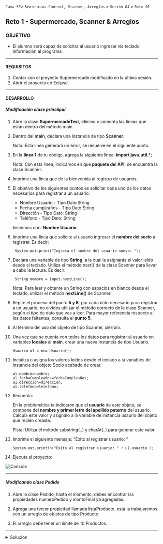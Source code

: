  
 `Java SE`> `Sentencias Control, Scanner, Arreglos` > `Sesión 04` > `Reto 01`

## Reto 1 - Supermercado, Scanner & Arreglos

### OBJETIVO

- El alumno será capaz de solicitar al usuario ingresar vía teclado información al programa.

<hr>

#### REQUISITOS

1. Contar con el proyecto Supermercado modificado en la última sesión.
2. Abrir el proyecto en Eclipse.

<hr>

#### DESARROLLO

##### Modificación clase princiipal

1. Abre la clase <b>SupermercadoTest</b>, elimina o comenta las líneas que están dentro del método main.

2. Dentro del <b>main</b>, declara una instancia de tipo <b>Scanner</b>.
		
   Nota: Esta línea generará un error, se resuelve en el siguiente punto.
    
3. En la <b>línea 1</b> de tu código, agrega la siguiente línea: <b>import java.util.*;</b>

   Nota: Con esta línea, indicamos en que <b>paquete del API</b>, se encuentra la clase Scanner.

4. Imprime una línea que de la bienvenida al registro de usuarios. 
    
5.  El objetivo de los siguientes puntos es solicitar cada uno de los datos necesarios para registrar a un usuario:
  
    <ul>
      <li> Nombre Usuario - Tipo Dato:String
      <li> Fecha cumpleaños - Tipo Dato:String
      <li> Dirección - Tipo Dato: String
      <li> Teléfono - Tipo Dato: String
    </ul>
    
    Iniciemos con: <b>Nombre Usuario</b>
    
6. Imprime una línea que solicite al usuario ingresar el <b>nombre del socio</b> a registrar. Es decir:

		System.out.print("Ingresa el nombre del usuario nuevo: ");

7. Declara una variable de tipo <b>String</b>, a la cual le asignarás el valor leído desde el teclado. Utiliza el método        next() de la clase Scanner para llevar a cabo la lectura. Es decir:

		String nombre = input.nextLine();
   
   Nota: Para leer y obtenre un String con espacios en blanco desde el teclado, utilizar el método <b>nextLine()</b> de              Scanner.
   
8. Repite el proceso del punto <b>5 y 6</b>, por cada dato necesario para registrar a un usuario, no olvides utilizar el método correcto de la clase Scanner, según el tipo de dato que vas a leer. Para mayor referencia respecto a los datos faltantes, consulta el <b>punto 5</b>.

9. Al término del uso del objeto de tipo Scanner, ciérralo.

10. Una vez que se cuenta con todos los datos para registrar al usuario en variables <b>locales</b> al <b>main</b>, crear una nueva instancia de tipo Usuario.

		Usuario u1 = new Usuario();

11. Incializa o asigna los valores leídos desde el teclado a la variables de instancia del objeto Socio acabado de crear.

		u1.nombre=nombre;
		u1.fechaCumpleaños=fechaCumpleaños;
		u1.direccion=direccion;
		u1.telefono=telefono;

12. Recuerda: 

    En la problemática te indicaron que el <b>usuario</b> de este objeto, se compone del <b>nombre y primer letra del           apellido paterno</b> del usuario. Calcula este valor y asignalo a la variable de instancia usaurio del objeto que recién     creaste.
     
     Pista: Utiliza el método substring(..) y charAt(..) para generar este valor.
	
13. Imprime el siguiente mensaje: "Éxito al registrar usuario: "
    
		System.out.println("Exito al registrar usuario: " + u1.usuario );

13. Ejecuta el proyecto:

![Console](https://user-images.githubusercontent.com/56565204/67612154-b3189100-f765-11e9-8a69-d23d0bdfc6dc.png)

<hr>

##### Modificando clase Pedido

1. Abre la clase Pedido, hasta el momento, debes encontrar las propiedades numeroPedido y montoFinal ya agregadas.

2. Agrega una tercer propiedad llamada listaProducto, esta la trabajaremos con un arreglo de objetos de tipo Producto. 

3. El arreglo debe tener un límite de 10 Productos.

<hr>

<details>
	<summary>Solucion</summary>
	<p> 1. Habilita el registro de usuarios, solicitando sus datos vía teclado. </p>
	<p> 2. La propiedad usaurio, se inicializa con el nombre del usario y la primer letra de su apellido paterno.</p>
	<p> 3. En la clase Pedido, declara un arreglo de objetos de tipo Producto, con un tamaño de 10</p>
	<p> Solución:</p> 
	<p> 1. Utiliza Scanner para leer datos el teclado.</b></p>
	<p> 2. Utiliza los métodos substring(.,.) y charAt(.) de la clase String para obtener este dato. </p>
	<p> &nbsp;&nbsp;&nbsp;<b>int indice1 = u1.nombre.indexOf(' ');</b> </p>
	<p> &nbsp;&nbsp;&nbsp;<b>u1.usuario = u1.nombre.substring(0,indice1)+u1.nombre.charAt(++indice1);</b> </p>
	<p> 3. Declara un arreglo de objetos de tipo Producto con un tamaño de 10. </p>
	<p> &nbsp;&nbsp;&nbsp;<b>public Producto listaProducto[] = new Producto[10];</b>   </p>
</details>
